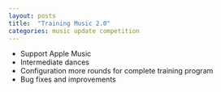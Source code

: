 ```yaml
---
layout: posts
title:  "Training Music 2.0"
categories: music update competition
---
```

- Support Apple Music
- Intermediate dances
- Configuration more rounds for complete training program
- Bug fixes and improvements
